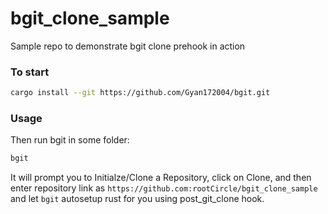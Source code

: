 # bgit_clone_sample
Sample repo to demonstrate bgit clone prehook in action

### To start

```bash
cargo install --git https://github.com/Gyan172004/bgit.git
```

### Usage

Then run bgit in some folder:
```bash
bgit
```

It will prompt you to Initialze/Clone a Repository, click on Clone, and then enter repository link as `https://github.com:rootCircle/bgit_clone_sample` and let `bgit` autosetup rust for you using post_git_clone hook.


